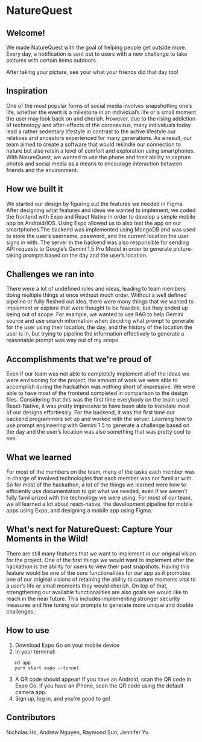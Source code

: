 # NatureQuest

## Welcome!
We made NatureQuest with the goal of helping people get outside more. Every day, a notification is sent out to users with a new challenge to take pictures with certain items outdoors. 

After taking your picture, see your what your friends did that day too!

## Inspiration
One of the most popular forms of social media involves snapshotting one’s life, whether the event is a milestone in an individual’s life or a small moment the user may look back on and cherish. However, due to the rising addiction of technology and after-effects of the coronavirus, many individuals today lead a rather sedentary lifestyle in contrast to the active lifestyle our relatives and ancestors experienced for many generations. As a result, our team aimed to create a software that would rekindle our connection to nature but also retain a level of comfort and exploration using smartphones. With NatureQuest, we wanted to use the phone and their ability to capture photos and social media as a means to encourage interaction between friends and the environment.

## How we built it
We started our design by figuring out the features we needed in Figma. After designing what features and ideas we wanted to implement, we coded the frontend with Expo and React Native in order to develop a simple mobile app on Android/IOS. Using Expo allowed us to also test the app on our smartphones.The backend was implemented using MongoDB and was used to store the user’s username, password, and the current location the user signs in with.  The server in the backend was also responsible for sending API requests to Google’s Gemini 1.5 Pro Model in order to generate picture-taking prompts based on the day and the user’s location.

## Challenges we ran into
There were a lot of undefined roles and ideas, leading to team members doing multiple things at once without much order. Without a well defined pipeline or fully fleshed out idea, there were many things that we wanted to implement or explore that were thought to be feasible, but they ended up being out of scope. For example, we wanted to use RAG to help Gemini source and use search information when deciding what prompt to generate for the user using their location, the day, and the history of the location the user is in, but trying to pipeline the information effectively to generate a reasonable prompt was way out of my scope

## Accomplishments that we're proud of
Even if our team was not able to completely implement all of the ideas we were envisioning for the project, the amount of work we were able to accomplish during the hackathon was nothing short of impressive. We were able to have most of the frontend completed in comparison to the design files. Considering that this was the first time everybody on the team used React-Native, it was pretty impressive to have been able to translate most of our designs effortlessly. For the backend, it was the first time our backend programmers set up and worked with the server. Learning how to use prompt engineering with Gemini 1.5 to generate a challenge based on the day and the user’s location was also something that was pretty cool to see. 

## What we learned
For most of the members on the team, many of the tasks each member was in charge of involved technologies that each member was not familiar with. So for most of the hackathon, a lot of the things we learned were how to efficiently use documentation to get what we needed, even if we weren’t fully familiarized with the technology we were using. For most of our team, we all learned a lot about react-native, the development pipeline for mobile apps using Expo, and designing a mobile app using Figma.

## What's next for NatureQuest: Capture Your Moments in the Wild!
There are still many features that we want to implement in our original vision for the project. One of the first things we would want to implement after the hackathon is the ability for users to view their past snapshots. Having this feature would be one of the core functionalities for our app as it promotes one of our original visions of retaining the ability to capture moments vital to a user’s life or small moments they would cherish. On top of that, strengthening our available functionalities are also goals we would like to reach in the near future. This includes implementing stronger security measures and fine tuning our prompts to generate more unique and doable challenges. 

## How to use
1. Download Expo Go on your mobile device
2. In your terminal:
```
   cd app
   yarn start expo --tunnel
```
3. A QR code should appear! If you have an Android, scan the QR code in Expo Go. If you have an iPhone, scan the QR code using the default camera app.
4. Sign up, log in, and you're good to go!

## Contributors
Nicholas Ho, Andrew Nguyen, Raymond Sun, Jennifer Yu